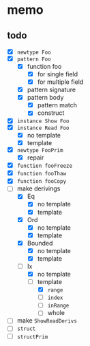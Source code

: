 memo
====

todo
----

* [x] `newtype Foo`
* [x] `pattern Foo`
	+ [x] function foo
		- [x] for single field
		- [x] for multiple field
	+ [x] pattern signature
	+ [x] pattern body
		- [x] pattern match
		- [x] construct
* [x] `instance Show Foo`
* [x] `instance Read Foo`
	- [x] no template
	- [x] template
* [x] `newtype FooPrim`
	+ [x] repair
* [x] `function fooFreeze`
* [x] `function fooThaw`
* [x] `function fooCopy`
* [ ] make derivings
	+ [x] Eq
		- [x] no template
		- [x] template
	+ [x] Ord
		- [x] no template
		- [x] template
	+ [x] Bounded
		- [x] no template
		- [x] template
	+ [ ] Ix
		- [x] no template
		- [ ] template
			* [x] `range`
			* [ ] `index`
			* [ ] `inRange`
			* [ ] whole
* [ ] make `ShowReadDerivs`
* [ ] `struct`
* [ ] `structPrim`
